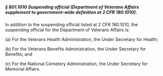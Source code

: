 ##### § 801.1010 Suspending official (Department of Veterans Affairs supplement to government-wide definition at 2 CFR 180.1010). #####

In addition to the suspending official listed at 2 CFR 180.1010, the suspending official for the Department of Veterans Affairs is:

(a) For the Veterans Health Administration, the Under Secretary for Health;

(b) For the Veterans Benefits Administration, the Under Secretary for Benefits; and

(c) For the National Cemetery Administration, the Under Secretary for Memorial Affairs.